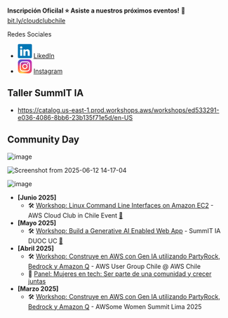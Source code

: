 **Inscripción Oficilal ⭐ Asiste a nuestros próximos eventos!** 🔗 [bit.ly/cloudclubchile](https://bit.ly/cloudclubchile)

Redes Sociales
- ![image](https://github.com/CLorant/readme-social-icons/raw/main/small/filled/linkedin.svg) [LikedIn](https://www.linkedin.com/company/103078216/)
- ![image](https://github.com/CLorant/readme-social-icons/blob/main/small/filled/instagram.svg) [Instagram](https://www.instagram.com/cloudclubchile/)

## Taller SummIT IA
- https://catalog.us-east-1.prod.workshops.aws/workshops/ed533291-e036-4086-8bb6-23b135f71e5d/en-US
  
## Community Day
![image](https://github.com/user-attachments/assets/fcfc1362-5997-476d-8422-b4414b5665e3)
   
![Screenshot from 2025-06-12 14-17-04](https://github.com/user-attachments/assets/0c1b7d12-debb-4cf2-9db1-eb7409b8e27c)

![image](https://github.com/user-attachments/assets/86164702-104e-44bd-b5da-1af5ed973c14)

- **[Junio 2025]**
   - 🛠️ [Workshop: Linux Command Line Interfaces on Amazon EC2](https://catalog.us-east-1.prod.workshops.aws/workshops/2a7e0f7b-db1c-45dd-86f9-1a5556724074/en-US/section-4) - AWS Cloud Club in Chile Event [🔗](https://www.meetup.com/aws-cloud-club-in-chile/events/307700838/?eventOrigin=group_events_list)
- **[Mayo 2025]**
   - 🛠️ [Workshop: Build a Generative AI Enabled Web App](https://catalog.us-east-1.prod.workshops.aws/workshops/ed533291-e036-4086-8bb6-23b135f71e5d/en-US) - SummIT IA DUOC UC [🔗](https://www.duoc.cl/summit-ia/)
- **[Abril 2025]**
   - 🛠️ [Workshop: Construye en AWS con Gen IA utilizando PartyRock, Bedrock y Amazon Q](https://www.meetup.com/aws-user-group-chile/events/305815597/?eventOrigin=group_past_events) - AWS User Group Chile @ AWS Chile
   - 💬 [Panel: Mujeres en tech: Ser parte de una comunidad y crecer juntas](https://www.meetup.com/aws-user-group-chile/events/306781690/?eventOrigin=group_past_events)
- **[Marzo 2025]**
   - 🛠️ [Workshop: Construye en AWS con Gen IA utilizando PartyRock, Bedrock y Amazon Q](https://www.meetup.com/aws-user-group-chile/events/305815597/?eventOrigin=group_past_events) - AWSome Women Summit Lima 2025
